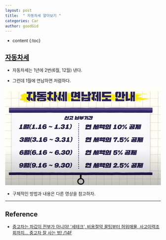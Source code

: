 ```yaml
---
layout: post
title:  " 자동차세 알아보기 "
categories: Car
author: goodGid
---
```

* content
{:toc}

## [자동차세](https://www.youtube.com/embed/a_gaSHfVHuQ?start=350)

* 자동차세는 1년에 2번(6월, 12월) 낸다.

* 그런데 1월에 연납하면 저렴하다.

![](/assets/img/car/CarTax-System_1.png)

* 구체적인 방법과 내용은 다른 영상을 참고하자.

---

## Reference

* [중고차는 차값이 전부가 아니야! '세테크', 비용절약 꿀팁부터 허위매물, 사고이력조회까지... 중고차 잘 사는 법! /14F](https://www.youtube.com/embed/a_gaSHfVHuQ?start=350)